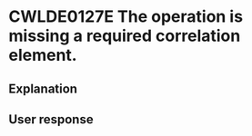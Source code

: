 # CWLDE0127E The operation is missing a required correlation element.

## Explanation

## User response